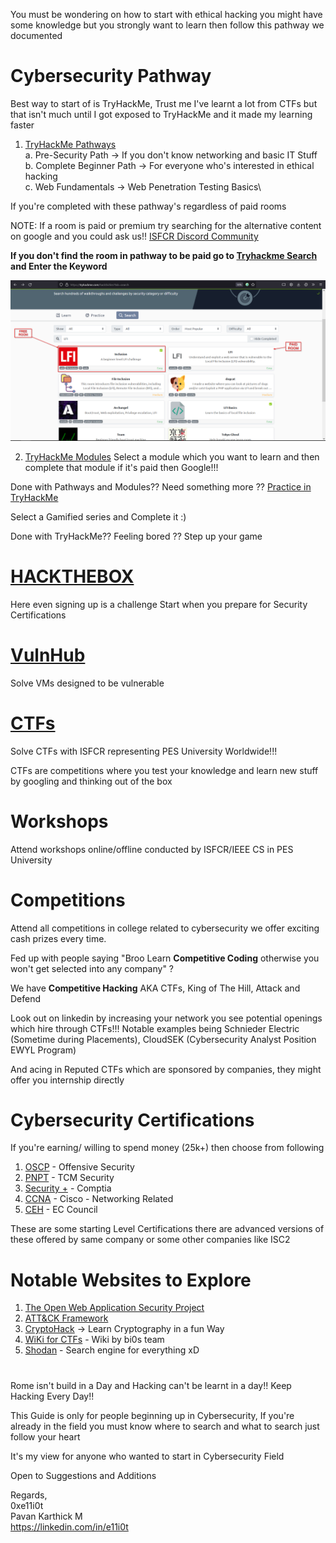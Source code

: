 You must be wondering on how to start with ethical hacking you might have some knowledge but you strongly want to learn then follow this pathway we documented

# Cybersecurity Pathway
Best way to start of is TryHackMe, Trust me I've learnt a lot from CTFs but that isn't much until I got exposed to TryHackMe and it made my learning faster
1. [TryHackMe Pathways](https://tryhackme.com/paths)\
	a. Pre-Security Path  -> If you don't know networking and basic IT Stuff\
	b. Complete Beginner Path -> For everyone who's interested in ethical hacking\
	c. Web Fundamentals -> Web Penetration Testing Basics\

If you're completed with these pathway's regardless of paid rooms

NOTE: If a room is paid or premium try searching for the alternative content on google and you could ask us!! [ISFCR Discord Community](https://bit.ly/isfcr-discord)

**If you don't find the room in pathway to be paid go to [Tryhackme Search](https://tryhackme.com/hacktivities?tab=search) and Enter the Keyword**


![THM Photo](https://github.com/Mre11i0t/Introduction-to-Cybersecurity/blob/6715cae442421f19c9eb4403de53c71086e3843b/Pasted%20image%2020220329220055.png)

2. [TryHackMe Modules](https://tryhackme.com/hacktivities) 
	Select a module which you want to learn and then complete that module if it's paid then Google!!!


Done with Pathways and Modules?? Need something more ??
[Practice in TryHackMe](https://tryhackme.com/hacktivities?tab=practice)

Select a Gamified series and Complete it :)

Done with TryHackMe?? Feeling bored ?? Step up your game

# [HACKTHEBOX](https://app.hackthebox.com)
Here even signing up is a challenge
Start when you prepare for Security Certifications


# [VulnHub](https://www.vulnhub.com/)
Solve VMs designed to be vulnerable 

# [CTFs](https://ctftime.org/)
Solve CTFs with ISFCR representing PES University Worldwide!!!

CTFs are competitions where you test  your knowledge and learn new stuff by googling and thinking out of the box

# Workshops
Attend workshops online/offline conducted by ISFCR/IEEE CS in PES University

# Competitions
Attend all competitions in college related to cybersecurity we offer exciting cash prizes every time. 

Fed up with people saying "Broo Learn **Competitive Coding** otherwise you won't get selected into any company" ? 

We have **Competitive Hacking** AKA CTFs, King of The Hill, Attack and Defend

Look out on linkedin by increasing your network you see potential openings which hire through CTFs!!! Notable examples being Schnieder Electric (Sometime during Placements), CloudSEK (Cybersecurity Analyst Position EWYL Program)

And acing in Reputed CTFs which are sponsored by companies, they might offer you internship directly

# Cybersecurity Certifications
If you're earning/ willing to spend money (25k+) then choose from following
1. [OSCP](https://www.offensive-security.com/pwk-oscp/) - Offensive Security 
2. [PNPT](https://certifications.tcm-sec.com/pnpt/) - TCM Security
3. [Security +](https://www.comptia.org/certifications/security) - Comptia
4. [CCNA](https://www.cisco.com/c/en/us/training-events/training-certifications/certifications/associate/ccna.html) - Cisco - Networking Related
5. [CEH](https://www.eccouncil.org/programs/certified-ethical-hacker-ceh/) - EC Council 

These are some starting Level Certifications there are advanced versions of these offered by same company or some other companies like ISC2

# Notable Websites to Explore
1. [The Open Web Application Security Project](https://owasp.org/)
2. [ATT&CK Framework](https://attack.mitre.org/)
3. [CryptoHack](https://cryptohack.org/)  -> Learn Cryptography in a fun Way
4. [WiKi for CTFs](https://wiki.bi0s.in/) - Wiki by bi0s team
5. [Shodan](https://www.shodan.io/) - Search engine for everything xD

#  

Rome isn't build in a Day and Hacking can't be learnt in a day!!
Keep Hacking Every Day!!

This Guide is only for people beginning up in Cybersecurity, If you're already in the field you must know where to search and what to search just follow your heart

It's my view for anyone who wanted to start in Cybersecurity Field

Open to Suggestions and Additions

Regards,\
0xe11i0t\
Pavan Karthick M\
https://linkedin.com/in/e11i0t
